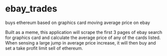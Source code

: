 # ebay_trades
buys ethereum based on graphics card moving average price on ebay

Built as a meme, this application will scrape the first 3 pages of ebay search for graphics card and calculate the average price of any of the cards listed.  When sensing a large jump in average price increase, it will then buy and set a take profit limit sell of ethereum.
